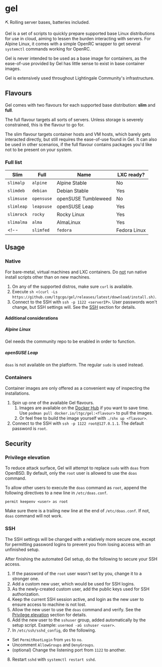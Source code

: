 # gel
⛏ Rolling server bases, batteries included.

Gel is a set of scripts to quickly prepare supported base Linux distributions for use in cloud, aiming to lessen the burden interacting with servers. For Alpine Linux, it comes with a simple OpenRC wrapper to get several `systemctl` commands working for OpenRC.

Gel is never intended to be used as a base image for containers, as the ease-of-use provided by Gel has little sense to exist in base container images.

Gel is extensively used throughout Lightingale Community's infrastructure.

## Flavours
Gel comes with two flavours for each supported base distribution: **slim** and **full**.

The full flavour targets all sorts of servers. Unless storage is severely constrained, this is the flavour to go for.

The slim flavour targets container hosts and VM hosts, which barely gets interacted directly, but still requires the ease-of-use found in Gel. It can also be used in other scenarios, if the full flavour contains packages you'd like not to be present on your system.

### Full list
| Slim | Full | Name | LXC ready? |
| ---- | ---- | ---- | ---------- |
| `slimalp` | `alpine` | Alpine Stable | No |
| `slimdeb` | `debian` | Debian Stable | Yes |
| `slimsuse` | `opensuse` | openSUSE Tumbleweed | No |
| `slimleap` | `leapsuse` | openSUSE Leap | Yes |
| `slimrock` | `rocky` | Rocky Linux | Yes |
| `slimalma` | `alma` | AlmaLinux | Yes |
<!--| `slimfed` | `fedora` | Fedora Linux |-->

## Usage
### Native
For bare-metal, virtual machines and LXC containers. Do <u>not</u> run native install scripts other than on new machines.

1. On any of the supported distros, make sure `curl` is available.
2. Execute `sh <(curl -Ls https://github.com/ltgcgo/gel/releases/latest/download/install.sh)`.
3. Connect to the SSH with `ssh -p 1122 <serverIP>`. User passwords won't change, but SSH settings will. See the [SSH](#ssh) section for details.

#### Additional considerations
##### Alpine Linux
Gel needs the community repo to be enabled in order to function.

##### openSUSE Leap
`doas` is not available on the platform. The regular `sudo` is used instead.

### Containers
Container images are only offered as a convenient way of inspecting the installations.

1. Spin up one of the available Gel flavours.
    1. Images are available on the [Docker Hub](https://hub.docker.com/r/ltgc/gel) if you want to save time. Use `podman pull docker.io/ltgc/gel:<flavour>` to pull the images.
    2. Or feel free to build the image yourself with `./shx up <flavour>`.
2. Connect to the SSH with `ssh -p 1122 root@127.0.1.1`. The default password is `root`.

## Security
### Privilege elevation
To reduce attack surface, Gel will attempt to replace `sudo` with `doas` from OpenBSD. By default, only the `root` user is allowed to use the `doas` command.

To allow other users to execute the `doas` command as `root`, append the following directives to a new line in `/etc/doas.conf`.

```
permit keepenv <user> as root
```

Make sure there is a trailing new line at the end of `/etc/doas.conf`. If not, `doas` command will not work.

### SSH
The SSH settings will be changed with a relatively more secure one, except for permitting password logins to prevent you from losing access with an unfinished setup.

After finishing the automated Gel setup, do the following to secure your SSH access.

1. If the password of the `root` user wasn't set by you, change it to a stronger one.
2. Add a custom new user, which would be used for SSH logins.
3. As the newly-created custom user, add the public keys used for SSH authorization.
4. Keep the current SSH session active, and login as the new user to ensure access to machine is not lost.
5. Allow the new user to use the `doas` command and verify. See the [Privilege elevation](#privilege-elevation) section for details.
6. Add the new user to the `sshuser` group, added automatically by the setup script. Example: `usermod -aG sshuser <user>`.
7. In `/etc/ssh/sshd_config`, do the following.
  * Set `PermitRootLogin` from `yes` to `no`.
  * Uncomment `AllowGroups` and `DenyGroups`.
  * (optional) Change the listening port from `1122` to another.
8. Restart `sshd` with `systemctl restart sshd`.